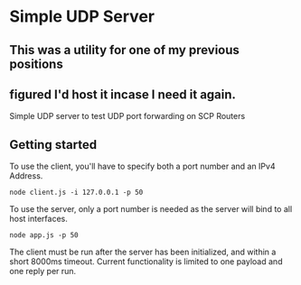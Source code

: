 # Simple UDP Server
## This was a utility for one of my previous positions
## figured I'd host it incase I need it again.

Simple UDP server to test UDP port forwarding on SCP Routers

## Getting started

To use the client, you'll have to specify both a port number and an IPv4 Address.
```
node client.js -i 127.0.0.1 -p 50
```

To use the server, only a port number is needed as the server will bind to all host interfaces.
```
node app.js -p 50
```

The client must be run after the server has been initialized, and within a short 8000ms timeout.
Current functionality is limited to one payload and one reply per run.
